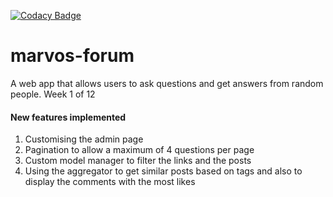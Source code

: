 [![Codacy Badge](https://api.codacy.com/project/badge/Grade/b18459782d354d0dbcd226b71e88f16e)](https://www.codacy.com/app/marvinChomba/quora?utm_source=github.com&amp;utm_medium=referral&amp;utm_content=marvinChomba/quora&amp;utm_campaign=Badge_Grade)

# marvos-forum
A web app that allows users to ask questions and get answers from random people. Week 1 of 12


#### New features implemented
1. Customising the admin page
1. Pagination to allow a maximum of 4 questions per page
1. Custom model manager to filter the links and the posts
1. Using the aggregator to get similar posts based on tags and also to display the comments with the most likes
